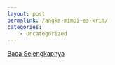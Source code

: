 ```yaml
---
layout: post
permalink: /angka-mimpi-es-krim/
categories:
    - Uncategorized
---
```


[Baca Selengkapnya](/03)